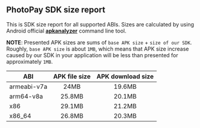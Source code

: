 ## PhotoPay SDK size report

This is SDK size report for all supported ABIs. Sizes are calculated by using Android official [**apkanalyzer**](https://developer.android.com/studio/command-line/apkanalyzer) command line tool.

**NOTE**: Presented APK sizes are sums of `base APK size` + `size of our SDK`. Roughly, `base APK size` is about `1MB`, which means that APK size increase caused by our SDK in your application will be less than presented for approximately `1MB`.

| ABI | APK file size | APK download size |
| --- |:-------------:| :----------------:|
| armeabi-v7a | 24MB | 19.6MB |
| arm64-v8a | 25.8MB | 20.1MB |
| x86 | 29.1MB | 21.2MB |
| x86_64 | 26.8MB | 20.3MB |

